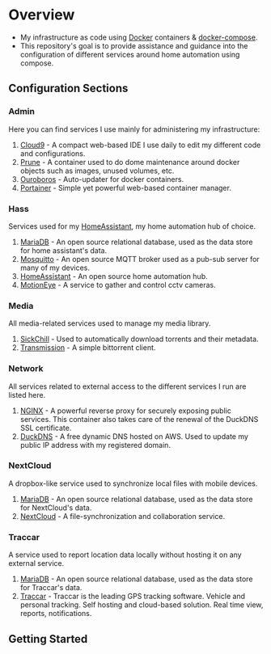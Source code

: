 # Overview

- My infrastructure as code using [Docker](https://www.docker.com/) containers &amp; [docker-compose](https://docs.docker.com/compose/).
- This repository's goal is to provide assistance and guidance into the configuration of different services around home automation using compose.

## Configuration Sections

### Admin

Here you can find services I use mainly for administering my infrastructure:

1. [Cloud9](https://github.com/c9) - A compact web-based IDE I use daily to edit my different code and configurations.
1. [Prune](https://github.com/liske/docker-prune) - A container used to do dome maintenance around docker objects such as images, unused volumes, etc.
1. [Ouroboros](https://github.com/pyouroboros/ouroboros) - Auto-updater for docker containers.
1. [Portainer](https://www.portainer.io/) - Simple yet powerful web-based container manager.

### Hass

Services used for my [HomeAssistant](https://www.home-assistant.io/), my home automation hub of choice.

1. [MariaDB](https://mariadb.org/) - An open source relational database, used as the data store for home assistant's data.
1. [Mosquitto](https://mosquitto.org/) - An open source MQTT broker used as a pub-sub server for many of my devices.
1. [HomeAssistant](https://www.home-assistant.io/) - An open source home automation hub.
1. [MotionEye](https://github.com/ccrisan/motioneye) - A service to gather and control cctv cameras.

### Media

All media-related services used to manage my media library.

1. [SickChill](https://github.com/SickChill/SickChill) - Used to automatically download torrents and their metadata.
1. [Transmission](https://transmissionbt.com/) - A simple bittorrent client.

### Network

All services related to external access to the different services I run are listed here.

1. [NGINX](https://hub.docker.com/r/linuxserver/letsencrypt) - A powerful reverse proxy for securely exposing public services. This container also takes care of the renewal of the DuckDNS SSL certificate.
1. [DuckDNS](https://www.duckdns.org/) - A free dynamic DNS hosted on AWS. Used to update my public IP address with my registered domain.

### NextCloud

A dropbox-like service used to synchronize local files with mobile devices.

1. [MariaDB](https://mariadb.org/) - An open source relational database, used as the data store for NextCloud's data.
1. [NextCloud](https://nextcloud.com/) - A file-synchronization and collaboration service.

### Traccar

A service used to report location data locally without hosting it on any external service.

1. [MariaDB](https://mariadb.org/) - An open source relational database, used as the data store for Traccar's data.
1. [Traccar](https://www.traccar.org/) - Traccar is the leading GPS tracking software. Vehicle and personal tracking. Self hosting and cloud-based solution. Real time view, reports, notifications.

## Getting Started
